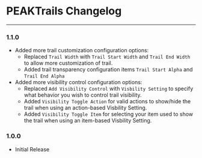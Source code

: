 # PEAKTrails Changelog

---------------------------------

### 1.1.0
- Added more trail customization configuration options:
	- Replaced ``Trail Width`` with ``Trail Start Width`` and ``Trail End Width`` to allow more customization of trail.
	- Added trail transparency configuration items ``Trail Start Alpha`` and ``Trail End Alpha``
- Added more visibility control configuration options:
	- Replaced ``Add Visibility Control`` with ``Visbility Setting`` to specify what behavior you wish to control trail visibility.
	- Added ``Visibility Toggle Action`` for valid actions to show/hide the trail when using an action-based Visbility Setting.
	- Added ``Visibility Toggle Item`` for selecting your item used to show the trail when using an item-based Visbility Setting.

### 1.0.0
- Initial Release


